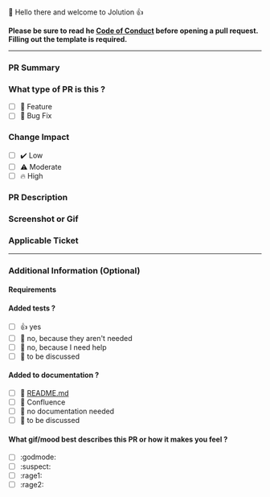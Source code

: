 👋 Hello there and welcome to Jolution 👍

**Please be sure to read he [Code of Conduct](https://github.com/jolution/.github/blob/main/CODE_OF_CONDUCT.md) before opening a pull request.**
**Filling out the template is required.**

<hr>

### PR Summary

<!--- Please write here the summary of your Ticket / PR. --->

### What type of PR is this ?

- [ ] 🍕 Feature
- [ ] 🐛 Bug Fix

<!--
- [ ] 📝 Documentation Update
- [ ] 🎨 Style
- [ ] 🧑‍💻 Code Refactor
- [ ] 🔥 Performance Improvements
- [ ] ✅ Test
- [ ] 🤖 Build
- [ ] 🔁 CI
- [ ] 📦 Chore (Release)
- [ ] ⏩ Revert
-->

### Change Impact

- [ ] ✔️ Low
- [ ] ⚠️ Moderate
- [ ] 🔥 High

### PR Description

<!--
Description- Please do not leave this blank
This PR [adds/removes/fixes/replaces] the [feature/bug/etc].
--->

### Screenshot or Gif

<!-- If the changes are visual, add a screenshot or record a Gif. Delete this section if not applicable. --->

### Applicable Ticket

<!-- Cross-reference your Jira Ticket here. Use "Fixes #JIRA-KEY" or "Closes #JIRA-KEY" syntax and link to Jira Ticket.
https://docs.github.com/en/free-pro-team@latest/github/managing-your-work-on-github/linking-a-pull-request-to-an-issue#linking-a-pull-request-to-an-issue-using-a-keyword
e.g.: Fixes #[JOL-000](https://jiraURL.de/browse/JOL-000): optional description --->

<hr>

### Additional Information (Optional)

#### Requirements

<!--
e.g. NodeJS version, Angular version, etc.
"@angular/animations": "^16.0.3",
--->

#### Added tests ?

- [ ] 👍 yes
- [ ] 🙅 no, because they aren't needed
- [ ] 🙋 no, because I need help
- [ ] 💬 to be discussed

#### Added to documentation ?

- [ ] 📜 [README.md](README.md)
- [ ] 📓 Confluence
- [ ] 🙅 no documentation needed
- [ ] 💬 to be discussed

<!-- - [ ] 📕 [Storybook](https://storybook.js.org/) -->

<!-- #### Are there any post-deployment tasks we need to perform ? -->

#### What gif/mood best describes this PR or how it makes you feel ?

- [ ] :godmode:
- [ ] :suspect:
- [ ] :rage1:
- [ ] :rage2:

<!-- https://chrome.google.com/webstore/detail/gifs-for-github/dkgjnpbipbdaoaadbdhpiokaemhlphep -->

